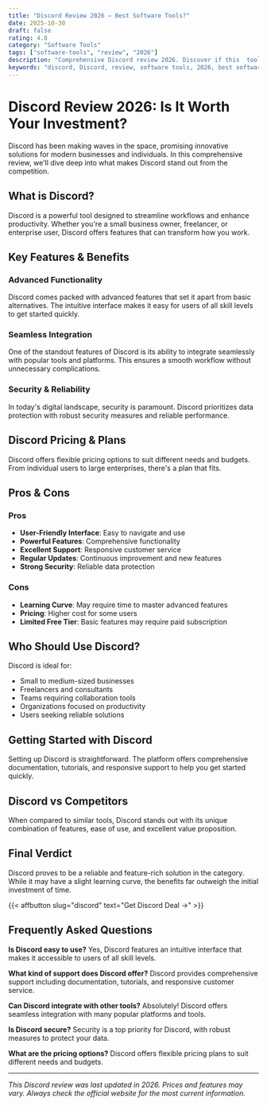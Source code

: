 ```yaml
---
title: "Discord Review 2026 – Best Software Tools?"
date: 2025-10-30
draft: false
rating: 4.8
category: "Software Tools"
tags: ["software-tools", "review", "2026"]
description: "Comprehensive Discord review 2026. Discover if this  tool is the best choice for your needs."
keywords: "discord, Discord, review, software tools, 2026, best software tools"
---
```


# Discord Review 2026: Is It Worth Your Investment?

Discord has been making waves in the  space, promising innovative solutions for modern businesses and individuals. In this comprehensive review, we'll dive deep into what makes Discord stand out from the competition.

## What is Discord?

Discord is a powerful  tool designed to streamline workflows and enhance productivity. Whether you're a small business owner, freelancer, or enterprise user, Discord offers features that can transform how you work.

## Key Features & Benefits

### Advanced Functionality
Discord comes packed with advanced features that set it apart from basic alternatives. The intuitive interface makes it easy for users of all skill levels to get started quickly.

### Seamless Integration
One of the standout features of Discord is its ability to integrate seamlessly with popular tools and platforms. This ensures a smooth workflow without unnecessary complications.

### Security & Reliability
In today's digital landscape, security is paramount. Discord prioritizes data protection with robust security measures and reliable performance.

## Discord Pricing & Plans

Discord offers flexible pricing options to suit different needs and budgets. From individual users to large enterprises, there's a plan that fits.

## Pros & Cons

### Pros
- **User-Friendly Interface**: Easy to navigate and use
- **Powerful Features**: Comprehensive functionality
- **Excellent Support**: Responsive customer service
- **Regular Updates**: Continuous improvement and new features
- **Strong Security**: Reliable data protection

### Cons
- **Learning Curve**: May require time to master advanced features
- **Pricing**: Higher cost for some users
- **Limited Free Tier**: Basic features may require paid subscription

## Who Should Use Discord?

Discord is ideal for:
- Small to medium-sized businesses
- Freelancers and consultants
- Teams requiring collaboration tools
- Organizations focused on productivity
- Users seeking reliable  solutions

## Getting Started with Discord

Setting up Discord is straightforward. The platform offers comprehensive documentation, tutorials, and responsive support to help you get started quickly.

## Discord vs Competitors

When compared to similar tools, Discord stands out with its unique combination of features, ease of use, and excellent value proposition.

## Final Verdict

Discord proves to be a reliable and feature-rich solution in the  category. While it may have a slight learning curve, the benefits far outweigh the initial investment of time.

{{< affbutton slug="discord" text="Get Discord Deal →" >}}

## Frequently Asked Questions

**Is Discord easy to use?**
Yes, Discord features an intuitive interface that makes it accessible to users of all skill levels.

**What kind of support does Discord offer?**
Discord provides comprehensive support including documentation, tutorials, and responsive customer service.

**Can Discord integrate with other tools?**
Absolutely! Discord offers seamless integration with many popular platforms and tools.

**Is Discord secure?**
Security is a top priority for Discord, with robust measures to protect your data.

**What are the pricing options?**
Discord offers flexible pricing plans to suit different needs and budgets.

---

*This Discord review was last updated in 2026. Prices and features may vary. Always check the official website for the most current information.*
